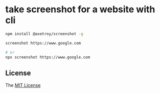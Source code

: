 # take screenshot for a website with cli

```bash
npm install @axetroy/screenshot -g

screenshot https://www.google.com

# or
npx screenshot https://www.google.com
```

## License

The [MIT License](https://github.com/axetroy/screenshot-cli/blob/master/LICENSE)